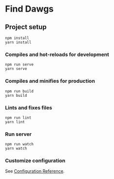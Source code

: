 # Find Dawgs

## Project setup
```
npm install
yarn install
```

### Compiles and hot-reloads for development
```
npm run serve
yarn serve
```

### Compiles and minifies for production
```
npm run build
yarn build
```

### Lints and fixes files
```
npm run lint
yarn lint
```

### Run server
```
npm run watch
yarn watch
```

### Customize configuration
See [Configuration Reference](https://cli.vuejs.org/config/).
